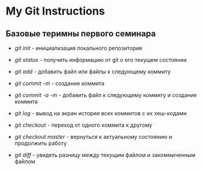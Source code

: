 # My Git Instructions

## Базовые теримны первого семинара

* *git init* - инициализация локального репозитория

* *git status* - получить информацию от git о его текущем состоянии

* *git add* - добавить файл или файлы к следующему коммиту

* *git commit -m <message>* - создание коммита

* *git commit -a -m <message>* - добавить файл к следующему коммиту и создание коммита

* *git log* - вывод на экран истории всех коммитов с их хеш-кодами

* *git checkout* - переход от одного коммита к другому

* *git checkout master* - вернуться к актуальному состоянию и продолжить работу

* *git diff* - увидеть разницу между текущим файлом и закоммиченным файлом